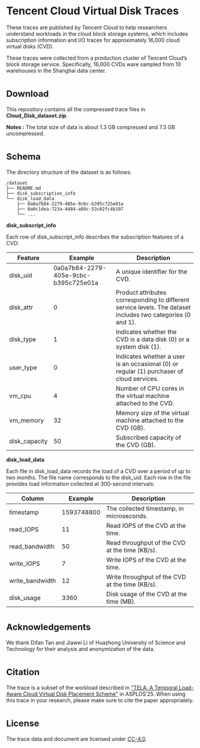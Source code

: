 # Tencent Cloud Virtual Disk Traces

These traces are published by Tencent Cloud to help researchers understand workloads in the cloud block storage systems, which includes subscription information and I/O traces for approximately 16,000 cloud virtual disks (CVD).

These traces were collected from a production cluster of Tencent Cloud’s block storage service. Specifically, 16,000 CVDs ware sampled from 10 warehouses in the Shanghai data center.

# <small> Download </small>

This repository contains all the compressed trace files in **Cloud_Disk_dataset.zip**.

**Notes :**  The total size of data is about 1.3 GB compressed and 7.3 GB uncompressed.

# <small> Schema </small>

The directory structure of the dataset is as follows:

    /dataset
    ├── README.md
    ├── disk_subscription_info
    └── disk_load_data
        ├── 0a0a7b84-2279-405e-9cbc-b395c725e01a
        ├── 0a0c1dea-723a-4484-a89c-53c02fc4b107
        └── ...

**disk_subscript_info**

Each row of disk_subscript_info describes the subscription features of a CVD:

| Feature | Example | Description |
| ---- | ---- | ---- |
| disk_uid | 0a0a7b84-2279-405e-9cbc-b395c725e01a | A unique identifier for the CVD. |
| disk_attr | 0 | Product attributes corresponding to different service levels. The dataset includes two categories (0 and 1). |
| disk_type | 1 | Indicates whether the CVD is a data disk (0) or a system disk (1). |
| user_type | 0 | Indicates whether a user is an occasional (0) or regular (1) purchaser of cloud services. |
| vm_cpu | 4 | Number of CPU cores in the virtual machine attached to the CVD. |
| vm_memory | 32 | Memory size of the virtual machine attached to the CVD (GB). |
| disk_capacity | 50 | Subscribed capacity of the CVD (GB). |

**disk_load_data**

Each file in disk_load_data records the load of a CVD over a period of up to two months. The file name corresponds to the disk_uid. Each row in the file provides load information collected at 300-second intervals:

| Column | Example | Description |
| ---- | ---- | ---- |
| timestamp | 1593748800 | The collected timestamp, in microseconds. |
| read_IOPS | 11 | Read IOPS of the CVD at the time. |
| read_bandwidth | 50 | Read throughput of the CVD at the time (KB/s). |
| write_IOPS | 7 | Write IOPS of the CVD at the time. |
| write_bandwidth | 12 | Write throughput of the CVD at the time (KB/s). |
| disk_usage | 3360 | Disk usage of the CVD at the time (MB). |

# <small> Acknowledgements </small>

We thank Difan Tan and Jiawei Li of Huazhong University of Science and Technology for their analysis and anonymization of the data.

# <small> Citation </small>

The trace is a subset of the workload described in ["TELA: A Temporal Load-Aware Cloud Virtual Disk Placement Scheme"](https://doi.org/10.1145/3669940.3707252) in ASPLOS’25. When using this trace in your research, please make sure to cite the paper appropriately.

# <small> License </small>

The trace data and document are licensed under [CC-4.0](https://creativecommons.org/licenses/by/4.0).